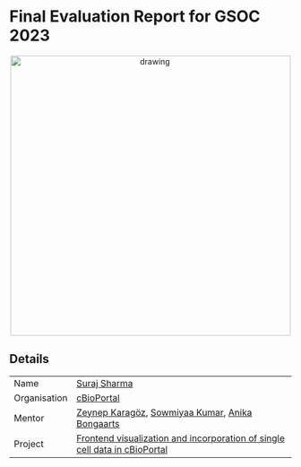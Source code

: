 # Final Evaluation Report for GSOC 2023

<div align="center">
<img src="" alt="drawing" width="500"/>
</div> 


## Details

|  |  |
| --- | --- |
| Name | [Suraj Sharma](https://github.com/Smit1603) |
| Organisation | [cBioPortal](https://www.home.cern/) |
| Mentor | [Zeynep Karagöz](https://github.com/zeynepkaragoz), [Sowmiyaa Kumar](https://github.com/sowmiyaa-kumar), [Anika Bongaarts]() |
| Project | [Frontend visualization and incorporation of single cell data in cBioPortal](https://summerofcode.withgoogle.com/media/user/29844e671937/proposal/gAAAAABmwsVC6UePXC5jCXcrCtOY-FUx12fwsDM1mhnwSQrSO9iXUdYuQ-p3r0yXDGTDGK29-FKcueOHdMXUwSTa2aqqbxmf3AA-6YoTLJK9eOWp4p2nfYU=.pdf) |



